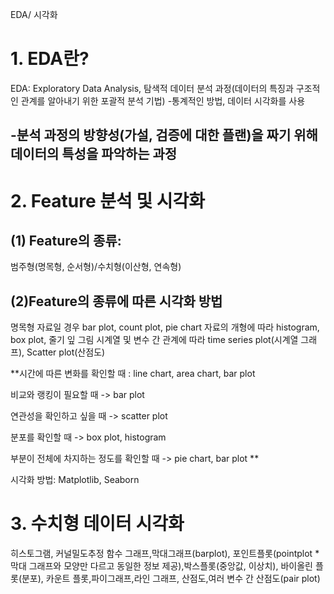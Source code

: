 EDA/ 시각화


# 1. EDA란?
EDA: Exploratory Data Analysis, 탐색적 데이터 분석 과정(데이터의 특징과 구조적인 관계를 알아내기 위한 포괄적 분석 기법)
-통계적인 방법, 데이터 시각화를 사용

-분석 과정의 방향성(가설, 검증에 대한 플랜)을 짜기 위해 데이터의 특성을 파악하는 과정
-------------------------------------------------------------------------------
# 2. Feature 분석 및 시각화
## (1) Feature의 종류:
범주형(명목형, 순서형)/수치형(이산형, 연속형)
## (2)Feature의 종류에 따른 시각화 방법
명목형 자료일 경우 bar plot, count plot, pie chart
자료의 개형에 따라 histogram, box plot, 줄기 잎 그림
시계열 및 변수 간 관계에 따라 time series plot(시계열 그래프), Scatter plot(산점도)

**시간에 따른 변화를 확인할 때 :  line chart, area chart, bar plot

비교와 랭킹이 필요할 때 -> bar plot

연관성을 확인하고 싶을 때 -> scatter plot

분포를 확인할 때 -> box plot, histogram

부분이 전체에 차지하는 정도를 확인할 때 -> pie chart, bar plot **

시각화 방법: Matplotlib, Seaborn

# 3. 수치형 데이터 시각화
히스토그램, 커널밀도추정 함수 그래프,막대그래프(barplot), 포인트플롯(pointplot * 막대 그래프와 모양만 다르고 동일한 정보 제공),박스플롯(중앙값, 이상치), 바이올린 플롯(분포), 카운트 플롯,파이그래프,라인 그래프, 산점도,여러 변수 간 산점도(pair plot)